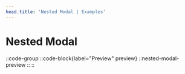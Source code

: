 ```yaml
---
head.title: 'Nested Modal | Examples'
---
```


# Nested Modal

::code-group
  ::code-block{label="Preview" preview}
    ::nested-modal-preview
  ::
::